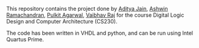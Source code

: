 This repository contains the project done by [Aditya Jain](https://github.com/adityajain3jan), [Ashwin Ramachandran](https://github.com/AshwinRamachandran2002), [Pulkit Agarwal](https://github.com/PulkitAgr113), [Vaibhav Raj](https://github.com/scimaths) for the course Digital Logic Design and Computer Architecture (CS230).

The code has been written in VHDL and python, and can be run using Intel Quartus Prime.